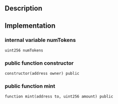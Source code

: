 
# 
## Description

## Implementation

### internal variable numTokens

```solidity
uint256 numTokens 
```

### public function constructor

```solidity
constructor(address owner) public 
```

### public function mint

```solidity
function mint(address to, uint256 amount) public 
```

<!--CONTRACT_END-->

